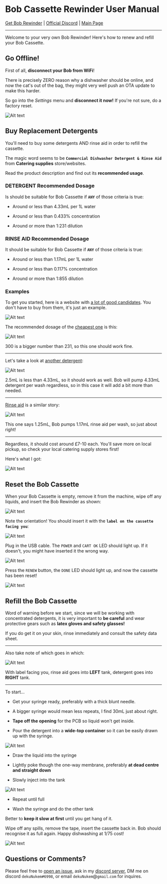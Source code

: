 # Bob Cassette Rewinder User Manual

[Get Bob Rewinder](https://www.tindie.com/products/dekuNukem/bob-rewinder/) | [Official Discord](https://discord.gg/gyGFqD2vfP) | [Main Page](README.md)

---

Welcome to your very own Bob Rewinder! Here's how to renew and refill your Bob Cassette.

## Go Offline!

First of all, **disconnect your Bob from WiFi**!

There is precisely ZERO reason why a dishwasher should be online, and now the cat's out of the bag, they might very well push an OTA update to make this harder.

So go into the *Settings* menu and **disconnect it now!** If you're not sure, do a factory reset.

![Alt text](resources/pics/reset.png)

## Buy Replacement Detergents

You'll need to buy some detergents AND rinse aid in order to refill the cassette.

The magic word seems to be **`Commercial Dishwasher Detergent & Rinse Aid`** from **Catering supplies** store/websites.

Read the product description and find out its **recommended usage**.

### DETERGENT Recommended Dosage

Is should be suitable for Bob Cassette if **`ANY`** of those criteria is true:

* Around or less than 4.33mL per 1L water

* Around or less than 0.433% concentration

* Around or more than 1:231 dilution

### RINSE AID Recommended Dosage

It should be suitable for Bob Cassette if **`ANY`** of those criteria is true:

* Around or less than 1.17mL per 1L water

* Around or less than 0.117% concentration

* Around or more than 1:855 dilution

### Examples

To get you started, here is a website with [a lot of good candidates](https://www.nisbets.co.uk/cleaning-and-hygiene/cleaning-chemicals/detergent-and-rinse-aid/_/a33-3). You don't have to buy from them, it's just an example.

![Alt text](resources/pics/onerow.png)

The recommended dosage of the [cheapest one](https://www.nisbets.co.uk/jantex-dishwasher-detergent-5-litre/cf976) is this:

![Alt text](resources/pics/cheap.png)

300 is a bigger number than 231, so this one should work fine.

----

Let's take a look at [another detergent](https://www.nisbets.co.uk/jantex-pro-dishwasher-detergent-5-litre/gm981):

![Alt text](resources/pics/more.png)

2.5mL is less than 4.33mL, so it should work as well. Bob will pump 4.33mL detergent per wash regardless, so in this case it will add a bit more than needed.

---

[Rinse aid](https://www.nisbets.co.uk/jantex-dishwasher-rinse-aid-5-litre/cf977) is a similar story:

![Alt text](resources/pics/rinse.png)

This one says 1.25mL, Bob pumps 1.17mL rinse aid per wash, so just about right!

---

Regardless, it should cost around £7-10 each. You'll save more on local pickup, so check your local catering supply stores first!

Here's what I got:

![Alt text](resources/pics/bottles.jpeg)

## Reset the Bob Cassette

When your Bob Cassette is empty, remove it from the machine, wipe off any liquids, and insert the Bob Rewinder as shown:

![Alt text](resources/pics/insert.gif)

Note the orientation! You should insert it with the **`label on the cassette facing you`**:

![Alt text](resources/pics/face.jpeg)

Plug in the USB cable. The `POWER` and `CART OK` LED should light up. If it doesn't, you might have inserted it the wrong way.

![Alt text](resources/pics/usb.gif)

Press the `RENEW` button, the `DONE` LED should light up, and now the cassette has been reset!

![Alt text](resources/pics/done.gif)

## Refill the Bob Cassette

Word of warning before we start, since we will be working with concentrated detergents, it is very important to **be careful** and wear protective gears such as **latex gloves and safety glasses!**

If you do get it on your skin, rinse immediately and consult the safety data sheet.

---

Also take note of which goes in which:

![Alt text](resources/pics/tanks.jpeg)

With label facing you, rinse aid goes into **LEFT** tank, detergent goes into **RIGHT** tank.

---

To start...

* Get your syringe ready, preferably with a thick blunt needle.

* A bigger syringe would mean less repeats, I find 30mL just about right.

* **Tape off the opening** for the PCB so liquid won't get inside.

* Pour the detergent into a **wide-top container** so it can be easily drawn up with the syringe.

![Alt text](resources/pics/prep.jpeg)

* Draw the liquid into the syringe

* Lightly poke though the one-way membrane, preferably **at dead centre and straight down**

* Slowly inject into the tank

![Alt text](resources/pics/inject.jpeg)

* Repeat until full

* Wash the syringe and do the other tank

Better to **keep it slow at first** until you get hang of it.

Wipe off any spills, remove the tape, insert the cassette back in. Bob should recognise it as full again. Happy dishwashing at 1/75 cost!

![Alt text](resources/pics/30.jpeg)


## Questions or Comments?

Please feel free to [open an issue](https://github.com/dekuNukem/bob_cassette_rewinder/issues), ask in my [discord server](https://discord.gg/gyGFqD2vfP), DM me on discord `dekuNukem#6998`, or email `dekuNukem`@`gmail`.`com` for inquires.
